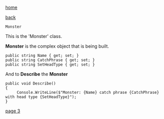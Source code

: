 [home](./page01.md)

[back](./page01.md)

```
Monster
```

This is the 'Monster' class.

**Monster** is the complex object that is being built.

```
public string Name { get; set; }
public string CatchPhrase { get; set; }
public string SetHeadType { get; set; }
```
And to **Describe** the **Monster**
```        
public void Describe()
{
     Console.WriteLine($"Monster: {Name} catch phrase {CatchPhrase} with head type {SetHeadType}");
}
```


[page 3](./page03.md)
